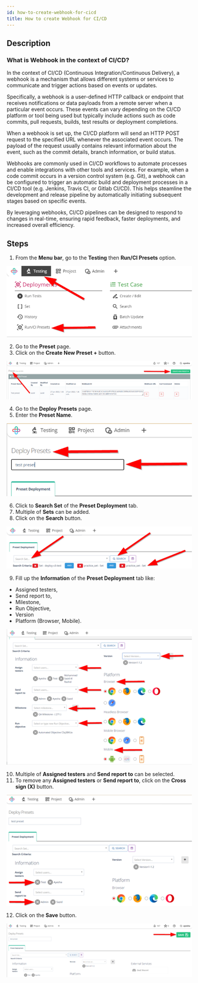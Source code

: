 ```yaml
---
id: how-to-create-webhook-for-cicd
title: How to create Webhook for CI/CD
---
```


## Description  

### What is Webhook in the context of CI/CD?

In the context of CI/CD (Continuous Integration/Continuous Delivery), a webhook is a mechanism that allows different systems or services to communicate and trigger actions based on events or updates.  

Specifically, a webhook is a user-defined HTTP callback or endpoint that receives notifications or data payloads from a remote server when a particular event occurs. These events can vary depending on the CI/CD platform or tool being used but typically include actions such as code commits, pull requests, builds, test results or deployment completions.  

When a webhook is set up, the CI/CD platform will send an HTTP POST request to the specified URL whenever the associated event occurs. The payload of the request usually contains relevant information about the event, such as the commit details, branch information, or build status.  

Webhooks are commonly used in CI/CD workflows to automate processes and enable integrations with other tools and services. For example, when a code commit occurs in a version control system (e.g. Git), a webhook can be configured to trigger an automatic build and deployment processes in a CI/CD tool (e.g. Jenkins, Travis CI, or Gitlab CI/CD). This helps steamline the development and release pipeline by automatically initiating subsequent stages based on specific events.  

By leveraging webhooks, CI/CD pipelines can be designed to respond to changes in real-time, ensuring rapid feedback, faster deployments, and increased overall efficiency.  

## Steps

1. From the **Menu bar**, go to the **Testing** then **Run/CI Presets** option.

![](/img/how-tos/how-to-create-webhook-for-cicd/run-ci.png)

2. Go to the **Preset** page.
3. Click on the **Create New Preset +** button.

![](/img/how-tos/how-to-create-webhook-for-cicd/preset-pg.png)

4. Go to the **Deploy Presets** page.
5. Enter the **Preset Name**.

![](/img/how-tos/how-to-create-webhook-for-cicd/preset-name.png)

6. Click to **Search Set** of the **Preset Deployment** tab.
7. Multiple of **Sets** can be added.
8. Click on the **Search** button.

![](/img/how-tos/how-to-create-webhook-for-cicd/search-set.png)

9. Fill up the **Information** of the **Preset Deployment** tab like:
 * Assigned testers, 
 * Send report to, 
 * Milestone, 
 * Run Objective, 
 * Version 
 * Platform (Browser, Mobile).

![](/img/how-tos/how-to-create-webhook-for-cicd/preset-information.png)

10. Multiple of **Assigned testers** and **Send report to** can be selected.
11. To remove any **Assigned testers** or **Send report to**, click on the **Cross sign (X)** button.

![](/img/how-tos/how-to-create-webhook-for-cicd/remove-report.png)

12. Click on the **Save** button.

![](/img/how-tos/how-to-create-webhook-for-cicd/save-preset.png)
